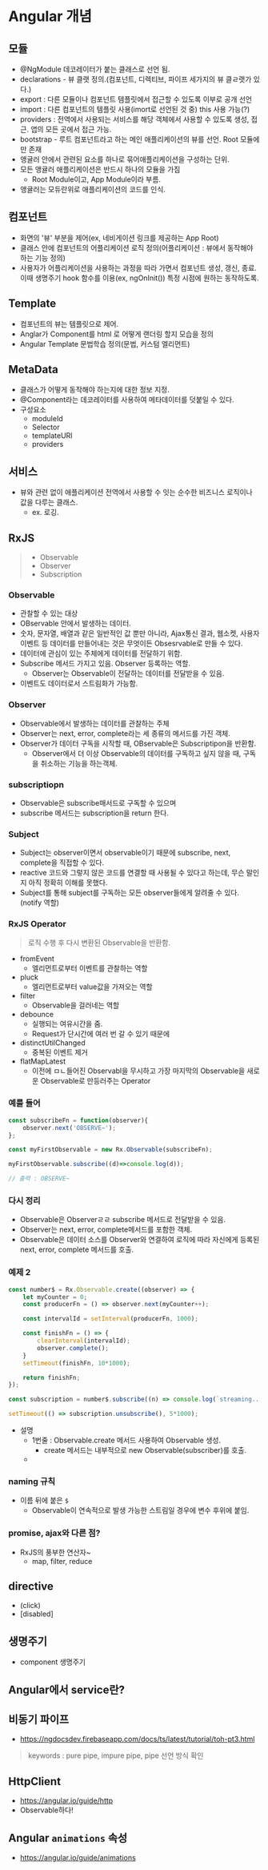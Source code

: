 # Angular 개념
## 모듈
* @NgModule 데코레이터가 붙는 클래스로 선언 됨.
* declarations - 뷰 클랫 정의.(컴포넌트, 디렉티브, 파이프 세가지의 뷰 클ㄹ랫가 있다.)
* export : 다른 모듈이나 컴포넌트 템플릿에서 접근할 수 있도록 이부로 공개 선언
* import : 다른 컴포넌트의 템플릿 사용(imort로 선언된 것 중) this 사용 가능(?)
* providers : 전역에서 사용되는 서비스를 해당 객체에서 사용할 수 있도록 생성, 접근. 앱의 모든 곳에서 접근 가능.
* bootstrap - 루트 컴포넌트라고 하는 메인 애플리케이션의 뷰를 선언. Root 모듈에만 존재
* 앵귤러 안에서 관련된 요소를 하나로 묶어애플리케이션을 구성하는 단위.
* 모든 앵귤러 애플리케이션은 반드시 하나의 모듈을 가짐
    * Root Module이고, App Module이라 부름.
* 앵귤러는 모듀란위로 애플리케이션의 코드를 인식.

## 컴포넌트
* 화면의 '뷰' 부분을 제어(ex, 네비게이션 링크를 제공하는 App Root)
* 클래스 안에 컴포넌트의 어플리케이션 로직 정의(어플리케이션 : 뷰에서 동작해야 하는 기능 정의)
* 사용자가 어플리케이션을 사용하는 과정을 따라 가면서 컴포넌트 생성, 갱신, 종료. 이때 생명주기 hook 함수를 이용(ex, ngOnInit()) 특정 시점에 원하는 동작하도록.

## Template
* 컴포넌트의 뷰는 템플릿으로 제어.
* Anglar가 Component를 html 로 어떻게 랜더링 할지 모습을 정의
* Angular Template 문법학습 정의(문법, 커스텀 엘리먼트)

## MetaData
* 클래스가 어떻게 동작해야 하는지에 대한 정보 지정.
* @Component라는 데코레이터를 사용하여 메타데이터를 덧붙일 수 있다.
* 구성요소
    * moduleId
    * Selector
    * templateURI
    * providers

## 서비스
* 뷰와 관련 없이 애플리케이션 전역에서 사용할 수 잇는 순수한 비즈니스 로직이나 값을 다루는 클래스.
    * ex. 로깅.
## RxJS
>* Observable
>* Observer
>* Subscription
### Observable
* 관찰할 수 있는 대상
* OBservable 안에서 발생하는 데이터.
* 숫자, 문자열, 배열과 같은 일반적인 값 뿐만 아니라, Ajax통신 결과, 웹소켓, 사용자 이벤트 등 데이터를 만들어내는 것은 무엇이든 Obsesrvable로 만들 수 있다.
* 데이터에 관심이 있는 주체에게 데이터를 전달하기 위함.
* Subscribe 메서드 가지고 있음. Observer 등록하는 역할.
    * Observer는 Observable이 전달하는 데이터를 전달받을 수 있음.
* 이벤트도 데이터로서 스트림화가 가능함.
### Observer
* Observable에서 발생하는 데이터를 관찰하는 주체
* Observer는 next, error, complete라는 세 종류의 메서드를 가진 객체.
* Observer가 데이터 구독을 시작할 때, OBservable은 Subscriptipon을 반환함.
    * Observer에서 더 이상 Observable의 데이터를 구독하고 싶지 않을 때, 구독을 취소하는 기능을 하는객체.
### subscriptiopn
* Observable은 subscribe매서드로 구독할 수 있으며
* subscribe 메서드는 subscription을 return 한다.


### Subject
* Subject는 observer이면서 observable이기 때문에 subscribe, next, complete을 직접할 수 있다.
* reactive 코드와 그렇지 않은 코드를 연결할 때 사용될 수 있다고 하는데, 무슨 말인지 아직 정확히 이해를 못했다.
* Subject를 통해 subject를 구독하는 모든 observer들에게 알려줄 수 있다. (notify 역할)



### RxJS Operator
> 로직 수행 후 다시 변환된 Observable을 반환함.
* fromEvent
    * 엘리먼트로부터 이벤트를 관찰하는 역할
* pluck
    * 엘리먼트로부터 value값을 가져오는 역할
* filter
    * Observable을 걸러네는 역할
* debounce
    * 실행되는 여유시간을 줌.
    * Request가 단시간에 여러 번 갈 수 있기 때문에
* distinctUtilChanged
    * 중복된 이벤트 제거
* flatMapLatest
    * 이전에 ㅁㄴ들어진 Observabl을 무시하고 가장 마지막의 Observable을 새로운 Observable로 만등러주는 Operator


### 예를 들어
```js
const subscribeFn = function(observer){
    observer.next('OBSERVE~');
};

const myFirstObservable = new Rx.Observable(subscribeFn);

myFirstObservable.subscribe((d)=>console.log(d));

// 출력 : OBSERVE~ 
```

### 다시 정리
* Observable은 Observerㄹㄹ subscribe 메서드로 전달받을 수 있음.
* Observer는 next, error, complete메서드를 포함한 객체.
* Observable은 데이터 소스를 Observer와 연결하여 로직에 따라 자신에게 등록된 next, error, complete 메서드를 호출.

### 예제 2
```js
const number$ = Rx.Observable.create((observer) => {
    let myCounter = 0;
    const producerFn = () => observer.next(myCounter++);

    const intervalId = setInterval(producerFn, 1000);

    const finishFn = () => {
        clearInterval(intervalId);
        observer.complete();
    }
    setTimeout(finishFn, 10*1000);

    return finishFn;
});

const subscription = number$.subscribe((n) => console.log(`streaming... ${n}`));

setTimeout(() => subscription.unsubscribe(), 5*1000);
```

* 설명
    * 1번줄 : Observable.create 메서드 사용하여 Observable 생성.
        * create 메서드는 내부적으로 new Observable(subscriber)를 호출.
    * 
### naming 규칙
* 이름 뒤에 붙은 `$`
    * Observable이 연속적으로 발생 가능한 스트림일 경우에 변수 후위에 붙임.

### promise, ajax와 다른 점?
* RxJS의 풍부한 연산자~
    * map, filter, reduce


## directive
* (click)
* [disabled]

## 생명주기
* component 생명주기

## Angular에서 service란?

## 비동기 파이프
* https://ngdocsdev.firebaseapp.com/docs/ts/latest/tutorial/toh-pt3.html
>keywords : pure pipe, impure pipe, pipe 선언 방식 확인

## HttpClient
* https://angular.io/guide/http
* Observable하다!

## Angular `animations` 속성
* https://angular.io/guide/animations